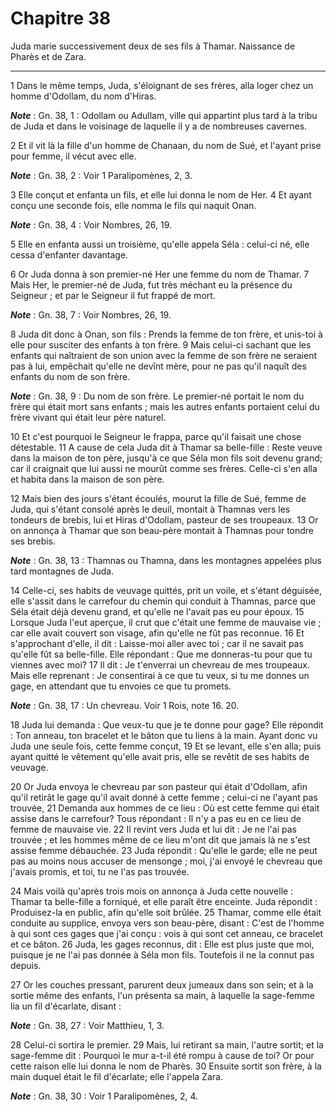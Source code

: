 # Chapitre 38

Juda marie successivement deux de ses fils à Thamar.
Naissance de Pharès et de Zara.

***

1 Dans le même temps, Juda, s'éloignant de ses frères, alla loger chez un homme d'Odollam, du nom d'Hiras.

***Note*** :  Gn. 38, 1 : Odollam ou Adullam, ville qui appartint plus tard à la tribu de Juda et dans le voisinage de laquelle il y a de nombreuses cavernes.

2 Et il vit là la fille d'un homme de Chanaan, du nom de Sué, et l'ayant prise pour femme, il vécut avec elle.

***Note*** :  Gn. 38, 2 : Voir 1 Paralipomènes, 2, 3.

3 Elle conçut et enfanta un fils, et elle lui donna le nom de Her. 4 Et ayant conçu une seconde fois, elle nomma le fils qui naquit Onan.

***Note*** :  Gn. 38, 4 : Voir Nombres, 26, 19.

5 Elle en enfanta aussi un troisième, qu'elle appela Séla : celui-ci né, elle cessa d'enfanter davantage.


6 Or Juda donna à son premier-né Her une femme du nom de Thamar. 7 Mais Her, le premier-né de Juda, fut très méchant eu la présence du Seigneur ; et par le Seigneur il fut frappé de mort.

***Note*** :  Gn. 38, 7 : Voir Nombres, 26, 19.

8 Juda dit donc à Onan, son fils : Prends la femme de ton frère, et unis-toi à elle pour susciter des enfants à ton frère. 9 Mais celui-ci sachant que les enfants qui naîtraient de son union avec la femme de son frère ne seraient pas à lui, empêchait qu'elle ne devînt mère, pour ne pas qu'il naquît des enfants du nom de son frère.

***Note*** :  Gn. 38, 9 : Du nom de son frère. Le premier-né portait le nom du frère qui était mort sans enfants ; mais les autres enfants portaient celui du frère vivant qui était leur père naturel.

10 Et c'est pourquoi le Seigneur le frappa, parce qu'il faisait une chose détestable. 11 A cause de cela Juda dit à Thamar sa belle-fille : Reste veuve dans la maison de ton père, jusqu'à ce que Séla mon fils soit devenu grand; car il craignait que lui aussi ne mourût comme ses frères. Celle-ci s'en alla et habita dans la maison de son père.


12 Mais bien des jours s'étant écoulés, mourut la fille de Sué, femme de Juda, qui s'étant consolé après le deuil, montait à Thamnas vers les tondeurs de brebis, lui et Hiras d'Odollam, pasteur de ses troupeaux. 13 Or on annonça à Thamar que son beau-père montait à Thamnas pour tondre ses brebis.

***Note*** :  Gn. 38, 13 : Thamnas ou Thamna, dans les montagnes appelées plus tard montagnes de Juda.

14 Celle-ci, ses habits de veuvage quittés, prit un voile, et s'étant déguisée, elle s'assit dans le carrefour du chemin qui conduit à Thamnas, parce que Séla était déjà devenu grand, et qu'elle ne l'avait pas eu pour époux. 15 Lorsque Juda l'eut aperçue, il crut que c'était une femme de mauvaise vie ; car elle avait couvert son visage, afin qu'elle ne fût pas reconnue. 16 Et s'approchant d'elle, il dit : Laisse-moi aller avec toi ; car il ne savait pas qu'elle fût sa belle-fille. Elle répondant : Que me donneras-tu pour que tu viennes avec moi? 17 Il dit : Je t'enverrai un chevreau de mes troupeaux. Mais elle reprenant : Je consentirai à ce que tu veux, si tu me donnes un gage, en attendant que tu envoies ce que tu promets.

***Note*** :  Gn. 38, 17 : Un chevreau. Voir 1 Rois, note 16. 20.

18 Juda lui demanda : Que veux-tu que je te donne pour gage? Elle répondit : Ton anneau, ton bracelet et le bâton que tu liens à la main. Ayant donc vu Juda une seule fois, cette femme conçut, 19 Et se levant, elle s'en alla; puis ayant quitté le vêtement qu'elle avait pris, elle se revêtit de ses habits de veuvage.


20 Or Juda envoya le chevreau par son pasteur qui était d'Odollam, afin qu'il retirât le gage qu'il avait donné à cette femme ; celui-ci ne l'ayant pas trouvée, 21 Demanda aux hommes de ce lieu : Où est cette femme qui était assise dans le carrefour? Tous répondant : Il n'y a pas eu en ce lieu de femme de mauvaise vie. 22 Il revint vers Juda et lui dit : Je ne l'ai pas trouvée ; et les hommes même de ce lieu m'ont dit que jamais là ne s'est assise femme débauchée. 23 Juda répondit : Qu'elle le garde; elle ne peut pas au moins nous accuser de mensonge ; moi, j'ai envoyé le chevreau que j'avais promis, et toi, tu ne l'as pas trouvée.


24 Mais voilà qu'après trois mois on annonça à Juda cette nouvelle : Thamar ta belle-fille a forniqué, et elle paraît être enceinte. Juda répondit : Produisez-la en public, afin qu'elle soit brûlée. 25 Thamar, comme elle était conduite au supplice, envoya vers son beau-père, disant : C'est de l'homme à qui sont ces gages que j'ai conçu : vois à qui sont cet anneau, ce bracelet et ce bâton. 26 Juda, les gages reconnus, dit : Elle est plus juste que moi, puisque je ne l'ai pas donnée à Séla mon fils. Toutefois il ne la connut pas depuis.


27 Or les couches pressant, parurent deux jumeaux dans son sein; et à la sortie même des enfants, l'un présenta sa main, à laquelle la sage-femme lia un fil d'écarlate, disant :

***Note*** :  Gn. 38, 27 : Voir Matthieu, 1, 3.

28 Celui-ci sortira le premier. 29 Mais, lui retirant sa main, l'autre sortit; et la sage-femme dit : Pourquoi le mur a-t-il été rompu à cause de toi? Or pour cette raison elle lui donna le nom de Pharès. 30 Ensuite sortit son frère, à la main duquel était le fil d'écarlate; elle l'appela Zara.

***Note*** :  Gn. 38, 30 : Voir 1 Paralipomènes, 2, 4.

